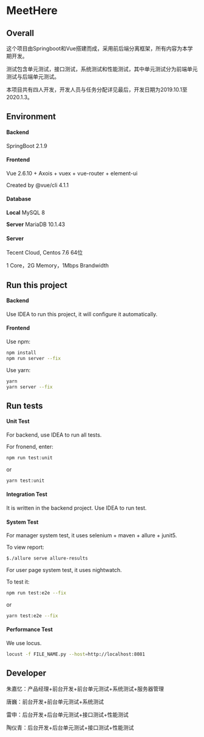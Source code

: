 # MeetHere

## Overall

这个项目由Springboot和Vue搭建而成，采用前后端分离框架，所有内容为本学期开发。

测试包含单元测试，接口测试，系统测试和性能测试，其中单元测试分为前端单元测试与后端单元测试。

本项目共有四人开发，开发人员与任务分配详见最后，开发日期为2019.10.1至2020.1.3。

## Environment

#### Backend

SpringBoot 2.1.9

#### Frontend

Vue 2.6.10 + Axois + vuex + vue-router + element-ui

Created  by @vue/cli 4.1.1

#### Database

**Local** MySQL 8

**Server** MariaDB 10.1.43


#### Server

Tecent Cloud, Centos 7.6 64位

1 Core，2G Memory，1Mbps Brandwidth

## Run this project

#### Backend

Use IDEA to run this project, it will configure it automatically.

#### Frontend

Use npm:

```bash
npm install
npm run server --fix
```

Use yarn:

```bash
yarn
yarn server --fix
```

## Run tests

#### Unit Test

For backend, use IDEA to run all tests.

For fronend, enter:
```bash
npm run test:unit
```
or
```bash
yarn test:unit
```

#### Integration Test

It is written in the backend project.
Use IDEA to run test.

#### System Test

For manager system test, it uses selenium + maven + allure + junit5.

To view report:

``` bash
$./allure serve allure-results
```

For user page system test, it uses nightwatch.

To test it:

``` bash
npm run test:e2e --fix
```
or
``` bash
yarn test:e2e --fix
```

#### Performance Test

We use locus.

``` bash
locust -f FILE_NAME.py --host=http://localhost:8081
```



## Developer

朱嘉忆：产品经理+前台开发+前台单元测试+系统测试+服务器管理

唐巍：前台开发+前台单元测试+系统测试

雷申：后台开发+后台单元测试+接口测试+性能测试

陶仪青：后台开发+后台单元测试+接口测试+性能测试
